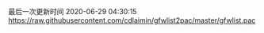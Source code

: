 最后一次更新时间 2020-06-29 04:30:15
https://raw.githubusercontent.com/cdlaimin/gfwlist2pac/master/gfwlist.pac

